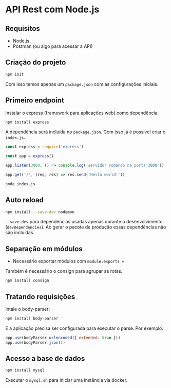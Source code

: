 # API Rest com Node.js

## Requisitos

- Node.js
- Postman (ou algo para acessar a API)

## Criação do projeto

```bash
npm init
```

Com isso temos apenas um `package.json` com as configurações iniciais.

## Primeiro endpoint

Instalar o express (framework para aplicações web) como dependência.

```bash
npm install express
```

A dependência será incluída no `package.json`. Com isso já é possível criar o `index.js`.

```javascript
const express = require('express')

const app = express()

app.listen(3000, () => console.log('servidor rodando na porta 3000'))

app.get('/', (req, res) => res.send('Hello world!'))
```

```bash
node index.js
```

## Auto reload

```bash
npm install --save-dev nodemon
```

`--save-dev` para dependências usadas apenas durante o desenvolvimento (`devDependencies`). Ao 
gerar o pacote de produção essas dependências não são incluídas.

## Separação em módulos

- Necessário exportar módulos com `module.exports =`

Também é necessário o consign para agrupar as rotas.

```bash
npm install consign
```

## Tratando requisições

Intale o body-parser:

```bash
npm install body-parser
```

E a aplicação precisa ser configurada para executar o parse. Por exemplo:

```javascript
app.use(bodyParser.urlencoded({ extended: true }))
app.use(bodyParser.json())
```

## Acesso a base de dados

```bash
npm install mysql
```

Executar o `mysql.sh` para iniciar uma instância via docker.